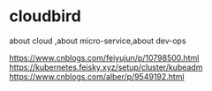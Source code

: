 # cloudbird
about cloud ,about micro-service,about dev-ops

https://www.cnblogs.com/feiyujun/p/10798500.html
https://kubernetes.feisky.xyz/setup/cluster/kubeadm
https://www.cnblogs.com/alber/p/9549192.html
